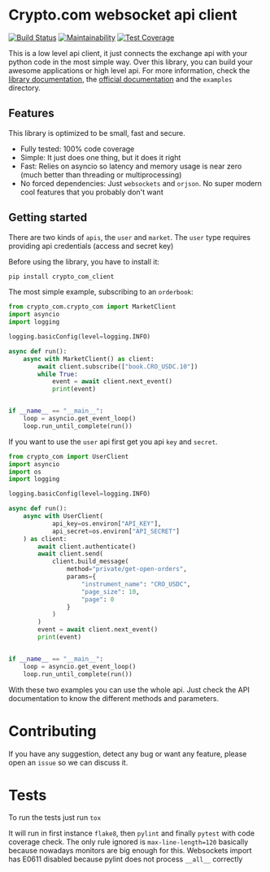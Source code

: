 Crypto.com websocket api client
=================================
[![Build Status](https://travis-ci.com/maxpowel/crypto_com_client.svg?branch=master)](https://travis-ci.com/maxpowel/crypto_com_client)
[![Maintainability](https://api.codeclimate.com/v1/badges/9c2c51fed72ca3aeacf6/maintainability)](https://codeclimate.com/github/maxpowel/crypto_com_client/maintainability)
[![Test Coverage](https://api.codeclimate.com/v1/badges/9c2c51fed72ca3aeacf6/test_coverage)](https://codeclimate.com/github/maxpowel/crypto_com_client/test_coverage)


This is a low level api client, it just connects the exchange api with your python code in the most simple way. Over
this library, you can build your awesome applications or high level api.
For more information, check the [library documentation](https://maxpowel.github.io/crypto_com_client/), the [official documentation](https://exchange-docs.crypto.com/) and the `examples` directory.

Features
--------
This library is optimized to be small, fast and secure. 
  * Fully tested: 100% code coverage
  * Simple: It just does one thing, but it does it right
  * Fast: Relies on asyncio so latency and memory usage is near zero (much better than threading or multiprocessing)
  * No forced dependencies: Just `websockets` and `orjson`. No super modern cool features that you probably don't want


Getting started
---------------
There are two kinds of `apis`, the `user` and `market`. 
The `user` type requires providing api credentials (access and secret key)

Before using the library, you have to install it:
```bash
pip install crypto_com_client
```

The most simple example, subscribing to an `orderbook`:

```python
from crypto_com.crypto_com import MarketClient
import asyncio
import logging

logging.basicConfig(level=logging.INFO)

async def run():
    async with MarketClient() as client:
        await client.subscribe(["book.CRO_USDC.10"])
        while True:
            event = await client.next_event()
            print(event)


if __name__ == "__main__":
    loop = asyncio.get_event_loop()
    loop.run_until_complete(run())
```

If you want to use the `user` api first get you api `key` and `secret`.

```python
from crypto_com import UserClient
import asyncio
import os
import logging

logging.basicConfig(level=logging.INFO)

async def run():
    async with UserClient(
            api_key=os.environ["API_KEY"],
            api_secret=os.environ["API_SECRET"]
    ) as client:
        await client.authenticate()
        await client.send(
            client.build_message(
                method="private/get-open-orders",
                params={
                    "instrument_name": "CRO_USDC",
                    "page_size": 10,
                    "page": 0
                }
            )
        )
        event = await client.next_event()
        print(event)


if __name__ == "__main__":
    loop = asyncio.get_event_loop()
    loop.run_until_complete(run())

```

With these two examples you can use the whole api. Just check the API documentation to know the different methods
and parameters.

Contributing
============
If you have any suggestion, detect any bug or want any feature, please open an `issue` so we can discuss it.


Tests
=====
To run the tests just run `tox`

It will run in first instance `flake8`, then `pylint` and finally `pytest` with code coverage check.
The only rule ignored is `max-line-length=120` basically because nowadays monitors are big enough for this.
Websockets import has E0611 disabled because pylint does not process `__all__` correctly
